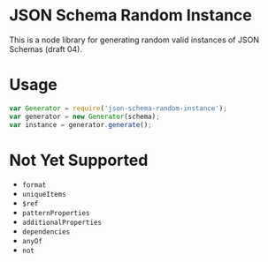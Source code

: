 # JSON Schema Random Instance
This is a node library for generating random valid instances of JSON Schemas (draft 04).

# Usage

```js
var Generator = require('json-schema-random-instance');
var generator = new Generator(schema);
var instance = generator.generate();
```

# Not Yet Supported

 - `format`
 - `uniqueItems`
 - `$ref`
 - `patternProperties`
 - `additionalProperties`
 - `dependencies`
 - `anyOf`
 - `not`